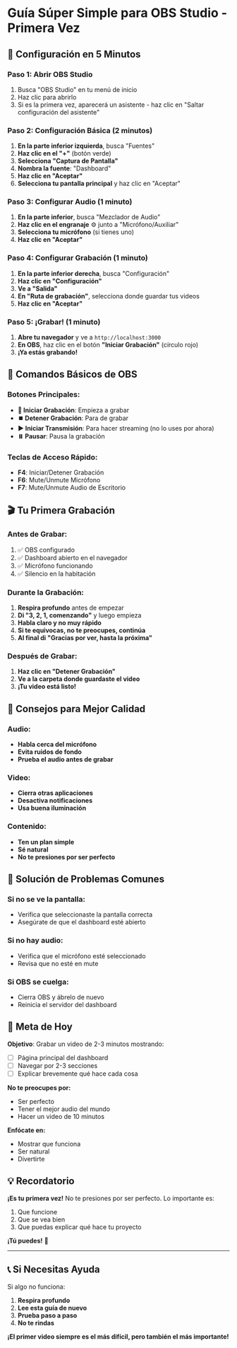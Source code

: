 # Guía Súper Simple para OBS Studio - Primera Vez

## 🚀 Configuración en 5 Minutos

### Paso 1: Abrir OBS Studio
1. Busca "OBS Studio" en tu menú de inicio
2. Haz clic para abrirlo
3. Si es la primera vez, aparecerá un asistente - haz clic en "Saltar configuración del asistente"

### Paso 2: Configuración Básica (2 minutos)
1. **En la parte inferior izquierda**, busca "Fuentes"
2. **Haz clic en el "+"** (botón verde)
3. **Selecciona "Captura de Pantalla"**
4. **Nombra la fuente**: "Dashboard"
5. **Haz clic en "Aceptar"**
6. **Selecciona tu pantalla principal** y haz clic en "Aceptar"

### Paso 3: Configurar Audio (1 minuto)
1. **En la parte inferior**, busca "Mezclador de Audio"
2. **Haz clic en el engranaje** ⚙️ junto a "Micrófono/Auxiliar"
3. **Selecciona tu micrófono** (si tienes uno)
4. **Haz clic en "Aceptar"**

### Paso 4: Configurar Grabación (1 minuto)
1. **En la parte inferior derecha**, busca "Configuración"
2. **Haz clic en "Configuración"**
3. **Ve a "Salida"**
4. **En "Ruta de grabación"**, selecciona donde guardar tus videos
5. **Haz clic en "Aceptar"**

### Paso 5: ¡Grabar! (1 minuto)
1. **Abre tu navegador** y ve a `http://localhost:3000`
2. **En OBS**, haz clic en el botón **"Iniciar Grabación"** (círculo rojo)
3. **¡Ya estás grabando!**

## 🎯 Comandos Básicos de OBS

### Botones Principales:
- **🔴 Iniciar Grabación**: Empieza a grabar
- **⏹️ Detener Grabación**: Para de grabar
- **▶️ Iniciar Transmisión**: Para hacer streaming (no lo uses por ahora)
- **⏸️ Pausar**: Pausa la grabación

### Teclas de Acceso Rápido:
- **F4**: Iniciar/Detener Grabación
- **F6**: Mute/Unmute Micrófono
- **F7**: Mute/Unmute Audio de Escritorio

## 🎬 Tu Primera Grabación

### Antes de Grabar:
1. ✅ OBS configurado
2. ✅ Dashboard abierto en el navegador
3. ✅ Micrófono funcionando
4. ✅ Silencio en la habitación

### Durante la Grabación:
1. **Respira profundo** antes de empezar
2. **Di "3, 2, 1, comenzando"** y luego empieza
3. **Habla claro y no muy rápido**
4. **Si te equivocas, no te preocupes, continúa**
5. **Al final di "Gracias por ver, hasta la próxima"**

### Después de Grabar:
1. **Haz clic en "Detener Grabación"**
2. **Ve a la carpeta donde guardaste el video**
3. **¡Tu video está listo!**

## 🎨 Consejos para Mejor Calidad

### Audio:
- **Habla cerca del micrófono**
- **Evita ruidos de fondo**
- **Prueba el audio antes de grabar**

### Video:
- **Cierra otras aplicaciones**
- **Desactiva notificaciones**
- **Usa buena iluminación**

### Contenido:
- **Ten un plan simple**
- **Sé natural**
- **No te presiones por ser perfecto**

## 🚨 Solución de Problemas Comunes

### Si no se ve la pantalla:
- Verifica que seleccionaste la pantalla correcta
- Asegúrate de que el dashboard esté abierto

### Si no hay audio:
- Verifica que el micrófono esté seleccionado
- Revisa que no esté en mute

### Si OBS se cuelga:
- Cierra OBS y ábrelo de nuevo
- Reinicia el servidor del dashboard

## 🎯 Meta de Hoy

**Objetivo**: Grabar un video de 2-3 minutos mostrando:
- [ ] Página principal del dashboard
- [ ] Navegar por 2-3 secciones
- [ ] Explicar brevemente qué hace cada cosa

**No te preocupes por:**
- Ser perfecto
- Tener el mejor audio del mundo
- Hacer un video de 10 minutos

**Enfócate en:**
- Mostrar que funciona
- Ser natural
- Divertirte

## 💡 Recordatorio

**¡Es tu primera vez!** No te presiones por ser perfecto. Lo importante es:
1. Que funcione
2. Que se vea bien
3. Que puedas explicar qué hace tu proyecto

**¡Tú puedes!** 🚀

---

## 📞 Si Necesitas Ayuda

Si algo no funciona:
1. **Respira profundo**
2. **Lee esta guía de nuevo**
3. **Prueba paso a paso**
4. **No te rindas**

**¡El primer video siempre es el más difícil, pero también el más importante!** 